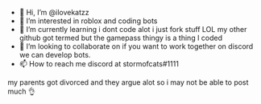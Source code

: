 - 👋 Hi, I’m @ilovekatzz
- 👀 I’m interested in roblox and coding bots
- 🌱 I’m currently learning i dont code alot i just fork stuff LOL my other github got termed but the gamepass thingy is a thing I coded
- 💞️ I’m looking to collaborate on if you want to work together on discord we can develop bots.
- 📫 How to reach me discord at stormofcats#1111

my parents got divorced and they argue alot so i may not be able to post  much 👌
